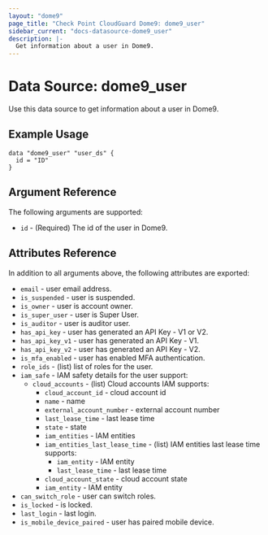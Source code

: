 ```yaml
---
layout: "dome9"
page_title: "Check Point CloudGuard Dome9: dome9_user"
sidebar_current: "docs-datasource-dome9_user"
description: |-
  Get information about a user in Dome9.
---
```


# Data Source: dome9_user

Use this data source to get information about a user in Dome9.

## Example Usage

```hcl
data "dome9_user" "user_ds" {
  id = "ID"
}

```

## Argument Reference

The following arguments are supported:

* `id` - (Required) The id of the user in Dome9.

## Attributes Reference

In addition to all arguments above, the following attributes are exported:

* `email` - user email address. 
* `is_suspended` - user is suspended.
* `is_owner` - user is account owner.
* `is_super_user` - user is Super User.
* `is_auditor` - user is auditor user.
* `has_api_key` - user has generated an API Key - V1 or V2.
* `has_api_key_v1` - user has generated an API Key - V1.
* `has_api_key_v2` - user has generated an API Key - V2.
* `is_mfa_enabled` - user has enabled MFA authentication.
* `role_ids` - (list) list of roles for the user.
* `iam_safe` - IAM safety details for the user support:
    * `cloud_accounts` - (list) Cloud accounts IAM supports:
        * `cloud_account_id` - cloud account id 
        * `name` - name 
        * `external_account_number` - external account number 
        * `last_lease_time` - last lease time 
        * `state` - state 
        * `iam_entities` - IAM entities 
        * `iam_entities_last_lease_time` - (list) IAM entities last lease time supports:
            * `iam_entity` - IAM entity 
            * `last_lease_time` - last lease time 
        * `cloud_account_state` - cloud account state 
        * `iam_entity` - IAM entity 
* `can_switch_role` - user can switch roles.
* `is_locked` - is locked.
* `last_login` - last login.
* `is_mobile_device_paired` - user has paired mobile device.
